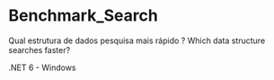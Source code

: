 # Benchmark_Search
Qual estrutura de dados pesquisa mais rápido ? Which data structure searches faster?

.NET 6 - Windows
